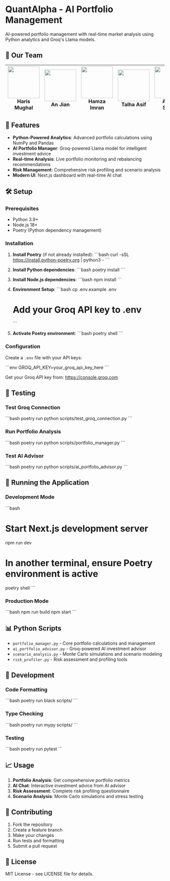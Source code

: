 # QuantAlpha - AI Portfolio Management

AI-powered portfolio management with real-time market analysis using Python analytics and Groq's Llama models.

## 👥 Our Team

| <img src="https://github.com/haris-mughal.png" width="100"/> <br> Haris Mughal | <img src="https://github.com/dojian.png" width="100"/> <br> An Jian | <img src="https://github.com/Hamzacancode.png" width="100"/> <br> Hamza Imran | <img src="https://github.com/Talhaasif7.png" width="100"/> <br> Talha Asif | <img src="https://github.com/arslansaeed.png" width="100"/> <br> Arslan Saeed | <img src="https://github.com/jps245.png" width="100"/> <br> Justin Sterling |
|---|---|---|---|---|---|


## 🚀 Features

- **Python-Powered Analytics**: Advanced portfolio calculations using NumPy and Pandas
- **AI Portfolio Manager**: Groq-powered Llama model for intelligent investment advice
- **Real-time Analysis**: Live portfolio monitoring and rebalancing recommendations
- **Risk Management**: Comprehensive risk profiling and scenario analysis
- **Modern UI**: Next.js dashboard with real-time AI chat

## 🛠️ Setup

### Prerequisites

- Python 3.9+
- Node.js 18+
- Poetry (Python dependency management)

### Installation

1. **Install Poetry** (if not already installed):
   \`\`\`bash
   curl -sSL https://install.python-poetry.org | python3 -
   \`\`\`

2. **Install Python dependencies**:
   \`\`\`bash
   poetry install
   \`\`\`

3. **Install Node.js dependencies**:
   \`\`\`bash
   npm install
   \`\`\`

4. **Environment Setup**:
   \`\`\`bash
   cp .env.example .env
   # Add your Groq API key to .env
   \`\`\`

5. **Activate Poetry environment**:
   \`\`\`bash
   poetry shell
   \`\`\`

### Configuration

Create a `.env` file with your API keys:

\`\`\`env
GROQ_API_KEY=your_groq_api_key_here
\`\`\`

Get your Groq API key from: https://console.groq.com

## 🧪 Testing

### Test Groq Connection
\`\`\`bash
poetry run python scripts/test_groq_connection.py
\`\`\`

### Run Portfolio Analysis
\`\`\`bash
poetry run python scripts/portfolio_manager.py
\`\`\`

### Test AI Advisor
\`\`\`bash
poetry run python scripts/ai_portfolio_advisor.py
\`\`\`

## 🚀 Running the Application

### Development Mode
\`\`\`bash
# Start Next.js development server
npm run dev

# In another terminal, ensure Poetry environment is active
poetry shell
\`\`\`

### Production Mode
\`\`\`bash
npm run build
npm start
\`\`\`

## 📊 Python Scripts

- `portfolio_manager.py` - Core portfolio calculations and management
- `ai_portfolio_advisor.py` - Groq-powered AI investment advisor
- `scenario_analysis.py` - Monte Carlo simulations and scenario modeling
- `risk_profiler.py` - Risk assessment and profiling tools

## 🔧 Development

### Code Formatting
\`\`\`bash
poetry run black scripts/
\`\`\`

### Type Checking
\`\`\`bash
poetry run mypy scripts/
\`\`\`

### Testing
\`\`\`bash
poetry run pytest
\`\`\`

## 📈 Usage

1. **Portfolio Analysis**: Get comprehensive portfolio metrics
2. **AI Chat**: Interactive investment advice from AI advisor
3. **Risk Assessment**: Complete risk profiling questionnaire
4. **Scenario Analysis**: Monte Carlo simulations and stress testing

## 🤝 Contributing

1. Fork the repository
2. Create a feature branch
3. Make your changes
4. Run tests and formatting
5. Submit a pull request

## 📄 License

MIT License - see LICENSE file for details.
